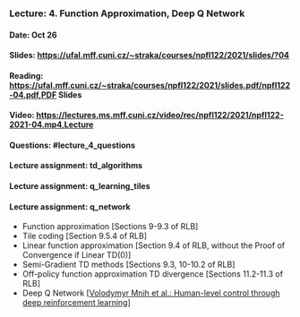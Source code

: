 ### Lecture: 4. Function Approximation, Deep Q Network
#### Date: Oct 26
#### Slides: https://ufal.mff.cuni.cz/~straka/courses/npfl122/2021/slides/?04
#### Reading: https://ufal.mff.cuni.cz/~straka/courses/npfl122/2021/slides.pdf/npfl122-04.pdf,PDF Slides
#### Video: https://lectures.ms.mff.cuni.cz/video/rec/npfl122/2021/npfl122-2021-04.mp4,Lecture
#### Questions: #lecture_4_questions
#### Lecture assignment: td_algorithms
#### Lecture assignment: q_learning_tiles
#### Lecture assignment: q_network

- Function approximation [Sections 9-9.3 of RLB]
- Tile coding [Section 9.5.4 of RLB]
- Linear function approximation [Section 9.4 of RLB, without the Proof of Convergence if Linear TD(0)]
- Semi-Gradient TD methods [Sections 9.3, 10-10.2 of RLB]
- Off-policy function approximation TD divergence [Sections 11.2-11.3 of RLB]
- Deep Q Network [[Volodymyr Mnih et al.: Human-level control through deep reinforcement learning](https://storage.googleapis.com/deepmind-media/dqn/DQNNaturePaper.pdf)]
